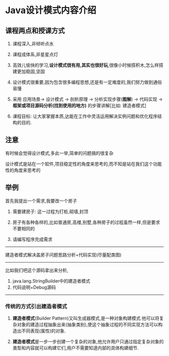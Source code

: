 
# Java设计模式内容介绍

## 课程两点和授课方式
1. 课程深入,非倾听点水

2. 课程成体系,非星星点灯

3. 高效儿愉快的学习,__设计模式很有用,其实也很好玩__,很像小时候搭积木,怎么样搭建更加稳固,坚固

4. 设计模式很重要,因为包含很多编程思想,还是有一定难度的,我们努力做到通俗易懂

5. 采用 应用场景-> 设计模式 -> 剖析原理 -> 分析实现步骤(**图解**) -> 代码实现 -> **框架或项目源码分析(找到使用的地方)** 的步骤讲解[比如: 建造者模式]

6. 课程目标: 让大家掌握本质,达能在工作中灵活运用解决实例问题和优化程序结构的目的.


## 注意
有时候会觉得设计模式,多此一举,简单的问题搞的很复杂

设计模式是站在一个软件,项目稳定性的角度来思考的,而不知是站在我们这个功能性的角度来思考的

## 举例

首先我提出一个需求,我要改一个房子

1. 需要建房子: 这一过程为打桩,砌墙,封顶
2. 房子有各种各样的,比如普通房,高楼,别墅,各种房子的过程虽然一样,但是要求不要相同的

3. 请编写程序完成需求


---

建造者模式解决盖房子问题思路分析+代码实现(尽量配类图)

---

比如我们吧这个源码拿出来分析, 

1. java.lang.StringBuilder中的建造者模式
2. 代码说明+Debug源码

---

### 传统的方式引出建造者模式

1. **建造者模式**(Builder Pattern)又叫生成器模式,是一种对象构建模式.他可以将复杂对象的建造过程抽象出来(抽象类别),使这个抽象过程的不同实现方法可以构造出不同表现(属性)的对象.

2. **建造者模式**是一步一步创建一个复杂的对象,他允许用户只通过指定复杂对象的类型和内容就可以构建它们,用户不需要知道内部的具体构建细节.





































